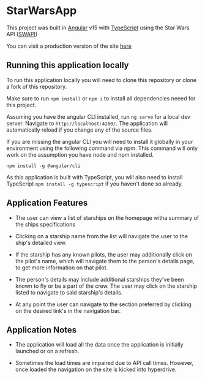 # StarWarsApp

This project was built in [Angular](https://angular.io/) v15 with [TypeScript](https://www.typescriptlang.org/) using the Star Wars API ([SWAPI](https://swapi.dev/))

You can visit a production version of the site [here](https://star-wars-app-franklysublime.netlify.app/)

## Running this application locally

To run this application locally you will need to clone this repository or clone a fork of this repository.

Make sure to run `npm install` or `npm i` to install all dependencies neeed for this project.

Assuming you have the angular CLI installed, run `ng serve` for a local dev server. Navigate to `http://localhost:4200/`. The application will automatically reload if you change any of the source files.

If you are missing the angular CLI you will need to install it globally in your environment using the following command via npm. This command will only work on the assumption you have node and npm installed.

```
npm install -g @angular/cli
```

As this application is built with TypeScript, you will also need to install TypeScript `npm install -g typescript` if you haven't done so already.

## Application Features

- The user can view a list of starships on the homepage witha summary of the ships specifications

- Clicking on a starship name from the list will navigate the user to the ship's detailed view.

- If the starship has any known pilots, the user may additionally click on the pilot's name, which will navigate them to the person's details page, to get more information on that pilot.

- The person's details may include additional starships they've been known to fly or be a part of the crew. The user may click on the starship listed to navigate to said starship's details.

- At any point the user can navigate to the section preferred by clicking on the desired link's in the navigation bar.

## Application Notes

- The application will load all the data once the application is initially launched or on a refresh.

- Sometimes the load times are impaired due to API call times. However, once loaded the navigation on the site is kicked into hyperdrive.

